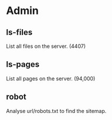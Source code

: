 # Admin

## ls-files
List all files on the server. (4407)

## ls-pages
List all pages on the server. (94,000)

## robot
Analyse url/robots.txt to find the sitemap.
